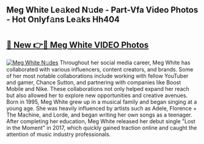 ## Meg White Le𝚊ked N𝚞de - Part-Vfa Video Photos - Hot Onlyf𝚊ns Le𝚊ks Hh404

# <h2><a href="http://ab42602.deff.icu/?id=Meg+White">🔗 New 👉🔴 Meg White VIDEO Photos</a></h2>

[![Meg White N𝚞des](https://i.imgur.com/rIISA9y.gif)](http://ab42602.deff.icu/?id=Meg+White)
Throughout her social media career, Meg White has collaborated with various influencers, content creators, and brands. Some of her most notable collaborations include working with fellow YouTuber and gamer, Chance Sutton, and partnering with companies like Boost Mobile and Nike. These collaborations not only helped expand her reach but also allowed her to explore new opportunities and creative avenues. Born in 1995, Meg White grew up in a musical family and began singing at a young age. She was heavily influenced by artists such as Adele, Florence + The Machine, and Lorde, and began writing her own songs as a teenager. After completing her education, Meg White released her debut single "Lost in the Moment" in 2017, which quickly gained traction online and caught the attention of music industry professionals.
